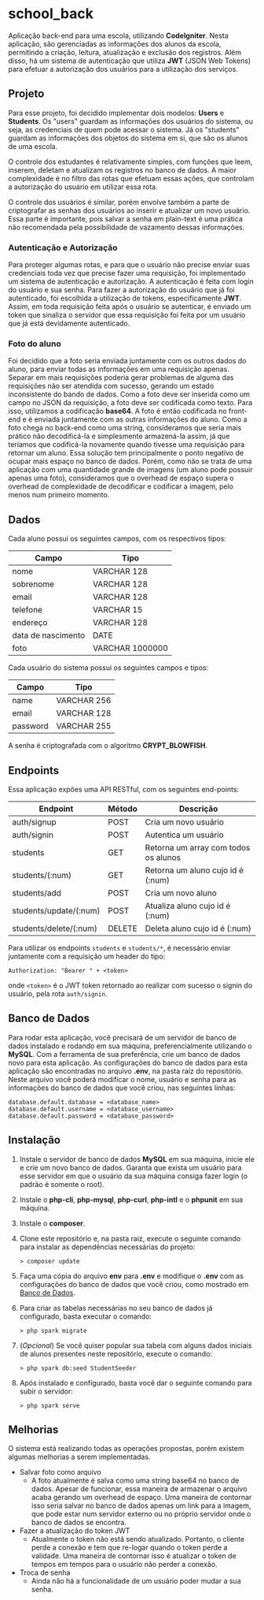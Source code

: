 # school_back
Aplicação back-end para uma escola, utilizando **CodeIgniter**. Nesta aplicação, são gerenciadas as informações dos alunos da escola, permitindo a criação, leitura, atualização e exclusão dos registros. Além disso, há um sistema de autenticação que utiliza **JWT** (JSON Web Tokens) para efetuar a autorização dos usuários para a utilização dos serviços.

## Projeto

Para esse projeto, foi decidido implementar dois modelos: **Users** e **Students**. Os "users" guardam as informações dos usuários do sistema, ou seja, as credenciais de quem pode acessar o sistema. Já os "students" guardam as informações dos objetos do sistema em si, que são os alunos de uma escola. 

O controle dos estudantes é relativamente simples, com funções que leem, inserem, deletam e atualizam os registros no banco de dados. A maior complexidade é no filtro das rotas que efetuam essas ações, que controlam a autorização do usuário em utilizar essa rota.

O controle dos usuários é similar, porém envolve também a parte de criptografar as senhas dos usuários ao inserir e atualizar um novo usuário. Essa parte é importante, pois salvar a senha em plain-text é uma prática não recomendada pela possibilidade de vazamento dessas informações.

### 

### Autenticação e Autorização

Para proteger algumas rotas, e para que o usuário não precise enviar suas credenciais toda vez que precise fazer uma requisição, foi implementado um sistema de autenticação e autorização. A autenticação é feita com login do usuário e sua senha. Para fazer a autorização do usuário que já foi autenticado, foi escolhida a utilização de tokens, especificamente **JWT**. Assim, em toda requisição feita após o usuário se autenticar, é enviado um token que sinaliza o servidor que essa requisição foi feita por um usuário que já está devidamente autenticado.

### Foto do aluno

Foi decidido que a foto seria enviada juntamente com os outros dados do aluno, para enviar todas as informações em uma requisição apenas. Separar em mais requisições poderia gerar problemas de alguma das requisições não ser atendida com sucesso, gerando um estado inconsistente do bando de dados. Como a foto deve ser inserida como um campo no JSON da requisição, a foto deve ser codificada como texto. Para isso, utilizamos a codificação **base64**. A foto é então codificada no front-end e é enviada juntamente com as outras informações do aluno. Como a foto chega no back-end como uma string, consideramos que seria mais prático não decodificá-la e simplesmente armazená-la assim, já que teríamos que codificá-la novamente quando tivesse uma requisição para retornar um aluno. Essa solução tem principalmente o ponto negativo de ocupar mais espaço no banco de dados. Porém, como não se trata de uma aplicação com uma quantidade grande de imagens (um aluno pode possuir apenas uma foto), consideramos que o overhead de espaço supera o overhead de complexidade de decodificar e codificar a imagem, pelo menos num primeiro momento.

## Dados

Cada aluno possui os seguintes campos, com os respectivos tipos:

Campo                   | Tipo      
----------------------- | --------  
nome                    | VARCHAR 128      
sobrenome               | VARCHAR 128      
email                   | VARCHAR 128       
telefone                | VARCHAR 15       
endereço                | VARCHAR 128      
data de nascimento      | DATE      
foto                    | VARCHAR 1000000    

Cada usuário do sistema possui os seguintes campos e tipos:

Campo                   | Tipo      
----------------------- | --------  
name                    | VARCHAR 256      
email                   | VARCHAR 128      
password                | VARCHAR 255

A senha é criptografada com o algoritmo **CRYPT_BLOWFISH**.

## Endpoints

Essa aplicação expões uma API RESTful, com os seguintes end-points:

Endpoint                | Método    | Descrição
----------------------- | --------  |-------------------
auth/signup             | POST      | Cria um novo usuário
auth/signin             | POST      | Autentica um usuário
students                | GET       | Retorna um array com todos os alunos
students/(:num)         | GET       | Retorna um aluno cujo id é (:num)
students/add            | POST      | Cria um novo aluno
students/update/(:num)  | POST      | Atualiza aluno cujo id é (:num)
students/delete/(:num)  | DELETE    | Deleta aluno cujo id é (:num)

Para utilizar os endpoints `students` e `students/*`, é necessário enviar juntamente com a requisição um header do tipo:

```
Authorization: "Bearer " + <token>
```

onde `<token>` é o JWT token retornado ao realizar com sucesso o signin do usuário, pela rota `auth/signin`.

## Banco de Dados

Para rodar esta aplicação, você precisará de um servidor de banco de dados instalado e rodando em sua máquina, preferencialmente utilizando o **MySQL**. Com a ferramenta de sua preferência, crie um banco de dados novo para esta aplicação. As configurações do banco de dados para esta aplicação são encontradas no arquivo **.env**, na pasta raíz do repositório. Neste arquivo você poderá modificar o nome, usuário e senha para as informações do banco de dados que você criou, nas seguintes linhas:

```
database.default.database = <database_name>
database.default.username = <database_username>
database.default.password = <database_password>
```

## Instalação

1. Instale o servidor de banco de dados **MySQL** em sua máquina, inicie ele e crie um novo banco de dados. Garanta que exista um usuário para esse servidor em que o usuário da sua máquina consiga fazer login (o padrão é somente o root).

2. Instale o **php-cli**, **php-mysql**, **php-curl**, **php-intl** e o **phpunit** em sua máquina.

3. Instale o **composer**.

4. Clone este repositório e, na pasta raiz, execute o seguinte comando para instalar as dependências necessárias do projeto:

    ```
    > composer update
    ```

5. Faça uma cópia do arquivo **env** para **.env** e modifique o **.env** com as configurações do banco de dados que você criou, como mostrado em [Banco de Dados](#banco-de-dados).


6. Para criar as tabelas necessárias no seu banco de dados já configurado, basta executar o comando:

    ```
    > php spark migrate
    ```

7. (*Opcional*) Se você quiser popular sua tabela com alguns dados iniciais de alunos presentes neste repositório, execute o comando:

    ```
    > php spark db:seed StudentSeeder
    ```

8. Após instalado e configurado, basta você dar o seguinte comando para subir o servidor:

    ```
    > php spark serve
    ```

## Melhorias

O sistema está realizando todas as operações propostas, porém existem algumas melhorias a serem implementadas.

* Salvar foto como arquivo
    * A foto atualmente é salva como uma string base64 no banco de dados. Apesar de funcionar, essa maneira de armazenar o arquivo acaba gerando um overhead de espaço. Uma maneira de contornar isso seria salvar no banco de dados apenas um link para a imagem, que pode estar num servidor externo ou no próprio servidor onde o banco de dados se encontra.
* Fazer a atualização do token JWT
    * Atualmente o token não está sendo atualizado. Portanto, o cliente perde a conexão e tem que re-logar quando o token perde a validade. Uma maneira de contornar isso é atualizar o token de tempos em tempos para o usuário não perder a conexão. 
* Troca de senha
    * Ainda não há a funcionalidade de um usuário poder mudar a sua senha.